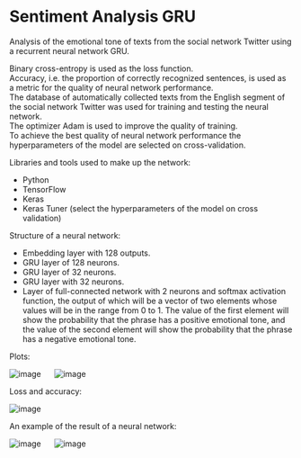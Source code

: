 # Sentiment Analysis GRU

Analysis of the emotional tone of texts from the social network Twitter using a recurrent neural network GRU.

Binary cross-entropy is used as the loss function.<br>
Accuracy, i.e. the proportion of correctly recognized sentences, is used as a metric for the quality of neural network performance.<br>
The database of automatically collected texts from the English segment of the social network Twitter was used for training and testing the neural network.<br>
The optimizer Adam is used to improve the quality of training.<br> 
To achieve the best quality of neural network performance the hyperparameters of the model are selected on cross-validation.

<p>Libraries and tools used to make up the network:</p>

<ul>
	<li>Python</li>
    	<li>TensorFlow</li>
  	<li>Keras</li>
  	<li>Keras Tuner (select the hyperparameters of the model on cross validation)</li>
</ul>

Structure of a neural network:<br>
<ul>
	<li>Embedding layer with 128 outputs.</li>
    	<li>GRU layer of 128 neurons.</li>
    	<li>GRU layer of 32 neurons.</li>
    	<li>GRU layer with 32 neurons.</li>
    	<li>Layer of full-connected network with 2 neurons and softmax activation function, the output of which will be a vector of two elements whose values will be in the range from 0 to 1. The value of the first element will show the probability that the phrase has a positive emotional tone, and the value of the second element will show the probability that the phrase has a negative emotional tone.</li>
</ul>


Plots:

![image](https://user-images.githubusercontent.com/54866075/126515539-92a00b40-508d-405a-bd11-1c884d051284.png)      ![image](https://user-images.githubusercontent.com/54866075/126515553-412b7528-d30c-46bc-ae4f-1933664ced4f.png)

Loss and accuracy:<br>

![image](https://user-images.githubusercontent.com/54866075/126515507-d1f8f7ae-5529-41a8-8bdb-475ab3bfafb1.png)

An example of the result of a neural network:

![image](https://user-images.githubusercontent.com/54866075/126514154-f9629967-3066-44a2-a4b2-e37b5a2d9811.png)      ![image](https://user-images.githubusercontent.com/54866075/126515581-4c39e297-2312-4f57-a1e7-5d646682714e.png)
